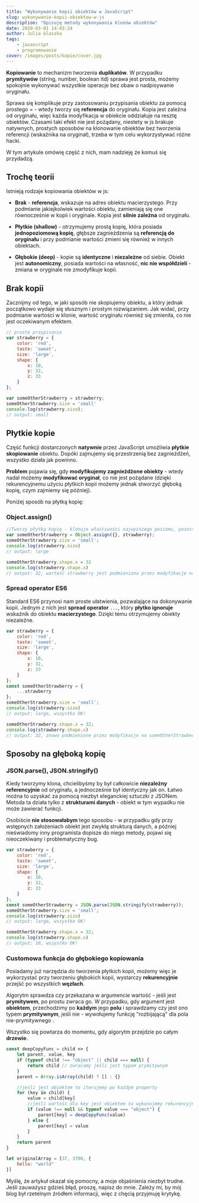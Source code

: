 ```yaml
---
title: "Wykonywanie kopii obiektów w JavaScript"
slug: wykonywanie-kopii-obiektow-w-js
description: "Opisuję metody wykonywania klonów obiektów"
date: 2020-03-01 14:43:24
author: Julia Glaszka
tags:
    - javascript
    - programowanie
cover: /images/posts/kopie/cover.jpg
---
```

**Kopiowanie** to mechanizm tworzenia **duplikatów**. W przypadku **prymitywów** (string, number, boolean itd) sprawa jest prosta, możemy spokojnie wykonywać wszystkie operacje bez obaw o nadpisywanie oryginału. 

Sprawa się komplikuje przy zastosowaniu przypisania obiektu za pomocą prostego = - wtedy tworzy się **referencja** do oryginału. Kopia jest zależna od oryginału, więc każda modyfikacja w obiekcie oddziałuje na resztę obiektów. Czasami taki efekt nie jest pożądany, niestety w js brakuje natywnych, prostych sposobów na klonowanie obiektów bez tworzenia referencji (wskaźnika na oryginał), trzeba w tym celu wykorzystywać różne hacki. 

W tym artykule omówię część z nich, mam nadzieję że komuś się przydadzą.

## Trochę teorii

Istnieją rodzaje kopiowania obiektów w js:

-   **Brak** - **referencja**, wskazuje na adres obiektu macierzystego. Przy podmianie jakiejkolwiek wartości obiektu, zamieniają się one równocześnie w kopii i oryginale. Kopia jest **silnie zależna** od oryginału.
    
-   **Płytkie (shallow)** - otrzymujemy prostą kopię, która posiada **jednopoziomową kopię**, głębsze zagnieżdzenia są **referencją do oryginału** i przy podmianie wartości zmieni się również w innych obiektach.
    
-   **Głębokie (deep)** - kopie są **identyczne** i **niezależne** od siebie. Obiekt jest **autonomiczny**, posiada wartości na własność, **nic nie współdzieli** - zmiana w oryginale nie zmodyfikuje kopii.
    


## Brak kopii

Zacznijmy od tego, w jaki sposób nie skopiujemy obiektu, a który jednak początkowo wydaje się słusznym i prostym rozwiązaniem. Jak widać, przy podmianie wartości w klonie, wartość oryginału również się zmieniła, co nie jest oczekiwanym efektem.
```javascript
// proste przypisanie  
var strawberry = {
    color: 'red',
    taste: 'sweet',
    size: 'large',
    shape: {
        x: 10,
        y: 32,
        z: 33
    }
};

var someOtherStrawberry = strawberry;
someOtherStrawberry.size = 'small'
console.log(strawberry.size); 
// output: small
```
  

## Płytkie kopie

Część funkcji dostarczonych **natywnie** przez JavaScript umożliwia **płytkie skopiowanie** obiektu. Dopóki zajmujemy się przestrzenią bez zagnieżdżeń, wszystko działa jak powinno. 

**Problem** pojawia się, gdy **modyfikujemy zagnieżdżone obiekty** - wtedy nadal możemy **modyfikować oryginał**, co nie jest pożądane (dzięki rekurencyjnemu użyciu płytkich kopii możemy jednak stworzyć głęboką kopię, czym zajmiemy się później). 

Poniżej sposób na płytką kopię: 

### Object.assign()
```javascript
//Tworzy płytką kopię - klonuje właściwości najwyższego poziomu, pozostawiając referencję do zagnieżdzonych  
var someOtherStrawberry = Object.assign({}, strawberry);  
someOtherStrawberry.size = 'small';  
console.log(strawberry.size) 
// output: large  

someOtherStrawberry.shape.x = 32  
console.log(strawberry.shape.x) 
// output: 32, wartość strawberry jest podmieniona przez modyfikacje na someOtherStrawberry!
```

### Spread operator ES6

Standard ES6 przynosi nam proste ułatwienia, pozwalające na dokonywanie kopii. Jednym z nich jest **spread operator** `...`, który **płytko ignoruje** wskaźnik do obiektu **macierzystego**. Dzięki temu otrzymujemy obiekty niezależne.

```javascript
var strawberry = {
    color: 'red',
    taste: 'sweet',
    size: 'large',
    shape: {
        x: 10,
        y: 32,
        z: 33
    }
};
const someOtherStrawberry = {
    ...strawberry
};
someOtherStrawberry.size = 'small';
console.log(strawberry.size) 
// output: large, wszystko OK!  

someOtherStrawberry.shape.x = 32;
console.log(strawberry.shape.x) 
// output: 32, znowu podmienione przez modyfikacje na someOtherStrawberry :(
```

## Sposoby na głęboką kopię

### JSON.parse(), JSON.stringify()

Kiedy tworzymy klona, chcielibyśmy by był całkowicie **niezależny referencyjnie** od oryginału, a jednocześnie był identyczny jak on. Łatwo można to uzyskać za pomocą niezbyt eleganckiej sztuczki z JSONem. Metoda ta działa tylko z **strukturami danych** - obiekt w tym wypadku nie może zawierać funkcji. 

Osobiście **nie stosowałabym** tego sposobu - w przypadku gdy przy wstępnych założeniach obiekt jest zwykłą strukturą danych, a później nieświadomy inny programista dopisze do niego metody, pojawi się nieoczekiwany i problematyczny bug.

  
```javascript
var strawberry = {
    color: 'red',
    taste: 'sweet',
    size: 'large',
    shape: {
        x: 10,
        y: 32,
        z: 33
    }
};
const someOtherStrawberry = JSON.parse(JSON.stringify(strawberry));
someOtherStrawberry.size = 'small';
console.log(strawberry.size) 
// output: large, wszystko OK!  

someOtherStrawberry.shape.x = 32;
console.log(strawberry.shape.x) 
// output: 10, wszystko OK!
```

  

### Customowa funkcja do głębokiego kopiowania

Posiadamy już narzędzia do tworzenia płytkich kopii, możemy więc je wykorzystać przy tworzeniu głębokich kopii, wystarczy **rekurencyjnie** przejść po wszystkich **węzłach**. 

Algorytm sprawdza czy przekazana w argumencie wartość - jeśli jest **prymitywem**, po prostu zwraca go. W przypadku, gdy argument jest **obiektem**, przechodzimy po **każdym** jego **polu** i sprawdzamy czy jest ono typem **prymitywnym**, jeśli nie - wywołujemy funkcję "rozbijającą" dla pola nie-prymitywnego .

Wszystko się powtarza do momentu, gdy algorytm przejdzie po całym **drzewie**.
```javascript
const deepCopyFunc = child => {
    let parent, value, key
    if (typeof child !== "object" || child === null) {
        return child // zwracamy jeśli jest typem prymitywnym  
    }
    parent = Array.isArray(child) ? [] : {}

    //jeśli jest obiektem to iterujemy po każdym property  
    for (key in child) {
        value = child[key]
        //jeśli wartość dla key jest obiektem to wykonujemy rekurencyjną kopie  
        if (value !== null && typeof value === "object") {
            parent[key] = deepCopyFunc(value)
        } else {
            parent[key] = value
        }
    }
    return parent
}

let originalArray = [37, 3700, {
    hello: "world"
}]
```


Myślę, że artykuł okazał się pomocny, a moje objaśnienia niezbyt trudne. Jeśli zauważysz gdzieś błąd, proszę, napisz do mnie. Zależy mi, by mój blog był rzetelnym źródłem informacji, więc z chęcią przyjmuję krytykę.

